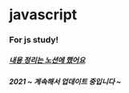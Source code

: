 # javascript

### For js study!

##### [내용 정리는 노션에 했어요](https://pear-capricorn-258.notion.site/JavaScript-e5ff345e149d4e7db577a88b891fc391)

##### 2021 ~ 계속해서 업데이트 중입니다 ~
